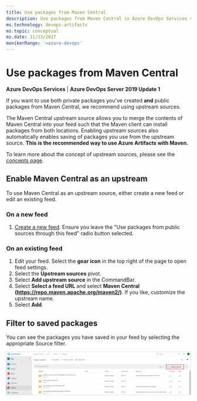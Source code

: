 ```yaml
---
title: Use packages from Maven Central
description: Use packages from Maven Central in Azure DevOps Services via upstream sources
ms.technology: devops-artifacts
ms.topic: conceptual
ms.date: 11/13/2017
monikerRange: '=azure-devops'
---
```


# Use packages from Maven Central

**Azure DevOps Services** | **Azure DevOps Server 2019 Update 1**

If you want to use both private packages you've created **and** public packages from Maven Central, we recommend using upstream sources. 

The Maven Central upstream source allows you to merge the contents of Maven Central into your feed such that the Maven client can install packages from both locations.  Enabling upstream sources also automatically enables saving of packages you use from the upstream source. **This is the recommended way to use Azure Artifacts with Maven.**

To learn more about the concept of upstream sources, please see the [concepts page](../concepts/upstream-sources.md).

## Enable Maven Central as an upstream
To use Maven Central as an upstream source, either create a new feed or edit an existing feed.

### On a new feed

1. [Create a new feed](../feeds/create-feed.md). Ensure you leave the "Use packages from public sources through this feed" radio button selected.

### On an existing feed

1. Edit your feed. Select the **gear icon** in the top right of the page to open feed settings.
2. Select the **Upstream sources** pivot.
3. Select **Add upstream source** in the CommandBar.
4. Select **Select a feed URL** and select **Maven Central (https://repo.maven.apache.org/maven2/)**. If you like, customize the upstream name.
5. Select **Add**.

## Filter to saved packages

You can see the packages you have saved in your feed by selecting the appropriate Source filter.

![Viewing your cached packages](media/view-cached-packages.png)

